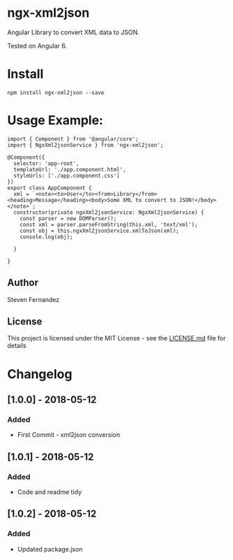 ngx-xml2json
============

Angular Library to convert XML data to JSON. 

Tested on Angular 6.

Install
=======

```
npm install ngx-xml2json --save
```


Usage Example:
==============

```
import { Component } from '@angular/core';
import { NgxXml2jsonService } from 'ngx-xml2json';

@Component({
  selector: 'app-root',
  templateUrl: './app.component.html',
  styleUrls: ['./app.component.css']
})
export class AppComponent {
  xml = `<note><to>User</to><from>Library</from><heading>Message</heading><body>Some XML to convert to JSON!</body></note>`;
  constructor(private ngxXml2jsonService: NgxXml2jsonService) {
    const parser = new DOMParser();
    const xml = parser.parseFromString(this.xml, 'text/xml');
    const obj = this.ngxXml2jsonService.xmlToJson(xml);
    console.log(obj);

  }

}
```

## Author

Steven Fernandez



## License

This project is licensed under the MIT License - see the [LICENSE.md](LICENSE.md) file for details


Changelog
=========

## [1.0.0] - 2018-05-12
### Added
- First Commit - xml2json conversion

## [1.0.1] - 2018-05-12
### Added
- Code and readme tidy

## [1.0.2] - 2018-05-12
### Added
- Updated package.json

